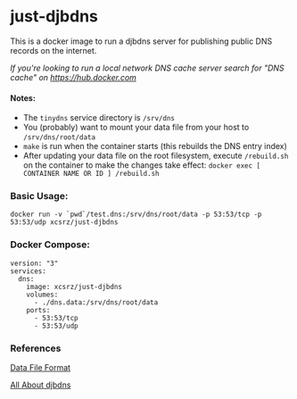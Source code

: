 # just-djbdns

This is a docker image to run a djbdns server for publishing public DNS records on the internet. 

*If you're looking to run a local network DNS cache server search for "DNS cache" on https://hub.docker.com*

#### Notes:

* The `tinydns` service directory is `/srv/dns`
* You (probably) want to mount your data file from your host to `/srv/dns/root/data`
* `make` is run when the container starts (this rebuilds the DNS entry index)
* After updating your data file on the root filesystem, execute `/rebuild.sh` on the container to make the changes take effect:
`docker exec [ CONTAINER NAME OR ID ] /rebuild.sh`

### Basic Usage:

```docker run -v `pwd`/test.dns:/srv/dns/root/data -p 53:53/tcp -p 53:53/udp xcsrz/just-djbdns```

### Docker Compose:

```
version: "3"
services:
  dns:
    image: xcsrz/just-djbdns
    volumes:
      - ./dns.data:/srv/dns/root/data
    ports:
      - 53:53/tcp
      - 53:53/udp
```

### References

[Data File Format](http://cr.yp.to/djbdns/tinydns-data.html)

[All About djbdns](http://cr.yp.to/djbdns.html)